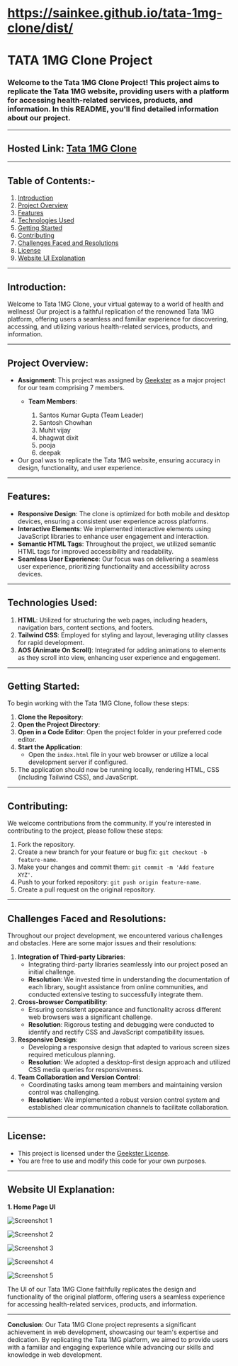 # https://sainkee.github.io/tata-1mg-clone/dist/
# TATA 1MG Clone Project 

### Welcome to the Tata 1MG Clone Project! This project aims to replicate the Tata 1MG website, providing users with a platform for accessing health-related services, products, and information. In this README, you'll find detailed information about our project.

---

## Hosted Link: [Tata 1MG Clone](https://sainkee.github.io/tata-1mg-clone/dist/)

---

## Table of Contents:-
1. [Introduction](#introduction)
2. [Project Overview](#project)
3. [Features](#features)
4. [Technologies Used](#technologies-used)
5. [Getting Started](#getting-started)
6. [Contributing](#contributing)
7. [Challenges Faced and Resolutions](#challenges-faced-and-resolutions)
8. [License](#license)
9. [Website UI Explanation](#website-ui-explanation)

---

## Introduction:
Welcome to Tata 1MG Clone, your virtual gateway to a world of health and wellness! Our project is a faithful replication of the renowned Tata 1MG platform, offering users a seamless and familiar experience for discovering, accessing, and utilizing various health-related services, products, and information.

---

## Project Overview:
- **Assignment**: This project was assigned by [Geekster](https://www.geekster.in/) as a major project for our team comprising 7 members.
  - **Team Members**:

    1. Santos Kumar Gupta (Team Leader)
    2. Santosh Chowhan
    3. Muhit vijay
    4. bhagwat dixit
    5. pooja
    6. deepak
- Our goal was to replicate the Tata 1MG website, ensuring accuracy in design, functionality, and user experience.

---

## Features:
- **Responsive Design**: The clone is optimized for both mobile and desktop devices, ensuring a consistent user experience across platforms.
- **Interactive Elements**: We implemented interactive elements using JavaScript libraries to enhance user engagement and interaction.
- **Semantic HTML Tags**: Throughout the project, we utilized semantic HTML tags for improved accessibility and readability.
- **Seamless User Experience**: Our focus was on delivering a seamless user experience, prioritizing functionality and accessibility across devices.

---

## Technologies Used:  
1. **HTML**: Utilized for structuring the web pages, including headers, navigation bars, content sections, and footers.
2. **Tailwind CSS**: Employed for styling and layout, leveraging utility classes for rapid development.
3. **AOS (Animate On Scroll)**: Integrated for adding animations to elements as they scroll into view, enhancing user experience and engagement.

---

## Getting Started:
To begin working with the Tata 1MG Clone, follow these steps:
1. **Clone the Repository**: 
2. **Open the Project Directory**: 
3. **Open in a Code Editor**: Open the project folder in your preferred code editor.
4. **Start the Application**: 
   - Open the `index.html` file in your web browser or utilize a local development server if configured.
5. The application should now be running locally, rendering HTML, CSS (including Tailwind CSS), and JavaScript.

---

## Contributing:
We welcome contributions from the community. If you're interested in contributing to the project, please follow these steps:
1. Fork the repository.
2. Create a new branch for your feature or bug fix: `git checkout -b feature-name`.
3. Make your changes and commit them: `git commit -m 'Add feature XYZ'`.
4. Push to your forked repository: `git push origin feature-name`.
5. Create a pull request on the original repository.

---

## Challenges Faced and Resolutions:
Throughout our project development, we encountered various challenges and obstacles. Here are some major issues and their resolutions:
1. **Integration of Third-party Libraries**: 
   - Integrating third-party libraries seamlessly into our project posed an initial challenge.
   - **Resolution**: We invested time in understanding the documentation of each library, sought assistance from online communities, and conducted extensive testing to successfully integrate them.
2. **Cross-browser Compatibility**: 
   - Ensuring consistent appearance and functionality across different web browsers was a significant challenge.
   - **Resolution**: Rigorous testing and debugging were conducted to identify and rectify CSS and JavaScript compatibility issues.
3. **Responsive Design**: 
   - Developing a responsive design that adapted to various screen sizes required meticulous planning.
   - **Resolution**: We adopted a desktop-first design approach and utilized CSS media queries for responsiveness.
4. **Team Collaboration and Version Control**: 
   - Coordinating tasks among team members and maintaining version control was challenging.
   - **Resolution**: We implemented a robust version control system and established clear communication channels to facilitate collaboration.

---

## License:
- This project is licensed under the [Geekster License](LICENSE).
- You are free to use and modify this code for your own purposes.

---

## Website UI Explanation:
**1. Home Page UI**

![Screenshot 1](https://github.com/Sainkee/tata-1mg-clone/blob/main/dist/screenshots/1.png)

![Screenshot 2](https://github.com/Sainkee/tata-1mg-clone/blob/main/dist/screenshots/2.png)

![Screenshot 3](https://github.com/Sainkee/tata-1mg-clone/blob/main/dist/screenshots/3.png)

![Screenshot 4](https://github.com/Sainkee/tata-1mg-clone/blob/main/dist/screenshots/4.png)

![Screenshot 5](https://github.com/Sainkee/tata-1mg-clone/blob/main/dist/screenshots/5.png)

The UI of our Tata 1MG Clone faithfully replicates the design and functionality of the original platform, offering users a seamless experience for accessing health-related services, products, and information.

---

**Conclusion**: 
Our Tata 1MG Clone project represents a significant achievement in web development, showcasing our team's expertise and dedication. By replicating the Tata 1MG platform, we aimed to provide users with a familiar and engaging experience while advancing our skills and knowledge in web development.
